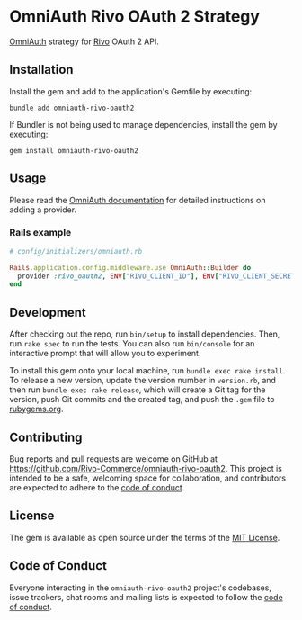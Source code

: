 # OmniAuth Rivo OAuth 2 Strategy

[OmniAuth](https://github.com/omniauth/omniauth) strategy for
[Rivo](https://www.rivo.io/) OAuth 2 API.

## Installation

Install the gem and add to the application's Gemfile by executing:

```console
bundle add omniauth-rivo-oauth2
```

If Bundler is not being used to manage dependencies, install the gem by
executing:

```console
gem install omniauth-rivo-oauth2
```

## Usage

Please read the [OmniAuth documentation](https://github.com/omniauth/omniauth)
for detailed instructions on adding a provider.

### Rails example

```ruby
# config/initializers/omniauth.rb

Rails.application.config.middleware.use OmniAuth::Builder do
  provider :rivo_oauth2, ENV["RIVO_CLIENT_ID"], ENV["RIVO_CLIENT_SECRET"]
end
```

## Development

After checking out the repo, run `bin/setup` to install dependencies. Then, run
`rake spec` to run the tests. You can also run `bin/console` for an interactive
prompt that will allow you to experiment.

To install this gem onto your local machine, run `bundle exec rake install`. To
release a new version, update the version number in `version.rb`, and then run
`bundle exec rake release`, which will create a Git tag for the version, push
Git commits and the created tag, and push the `.gem` file to
[rubygems.org](https://rubygems.org).

## Contributing

Bug reports and pull requests are welcome on GitHub at
<https://github.com/Rivo-Commerce/omniauth-rivo-oauth2>. This project is
intended to be a safe, welcoming space for collaboration, and contributors are
expected to adhere to the [code of conduct](CODE_OF_CONDUCT.md).

## License

The gem is available as open source under the terms of the
[MIT License](https://opensource.org/licenses/MIT).

## Code of Conduct

Everyone interacting in the `omniauth-rivo-oauth2` project's codebases, issue
trackers, chat rooms and mailing lists is expected to follow the
[code of conduct](CODE_OF_CONDUCT.md).
